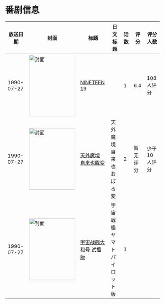 # 番剧信息

|放送日期|封面|标题|日文标题|话数|评分|评分人数|
|---|---|---|---|---|---|---|
|1990-07-27|<img src="//lain.bgm.tv/pic/cover/c/7d/63/72814_R074T.jpg" alt="封面" style="width:150px;height:200px;object-fit:cover;">|[NINETEEN 19](https://bangumi.tv/subject/72814)||1|6.4|108人评分|
|1990-07-27|<img src="//lain.bgm.tv/pic/cover/c/71/5d/79978_ill1L.jpg" alt="封面" style="width:150px;height:200px;object-fit:cover;">|[天外魔境 自来也胧变](https://bangumi.tv/subject/79978)|天外魔境 自来也おぼろ変|2|暂无评分|少于10人评分|
|1990-07-27|<img src="//lain.bgm.tv/pic/cover/c/d0/64/487207_86Ph8.jpg" alt="封面" style="width:150px;height:200px;object-fit:cover;">|[宇宙战舰大和号 试播版](https://bangumi.tv/subject/487207)|宇宙戦艦ヤマト パイロット版|1|||
